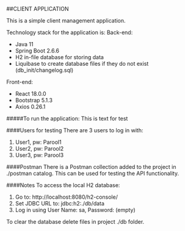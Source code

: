 ##CLIENT APPLICATION

This is a simple client management application. 

Technology stack for the application is:
Back-end:
* Java 11
* Spring Boot 2.6.6
* H2 in-file database for storing data
* Liquibase to create database files if they do not exist (db_init/changelog.sql)

Front-end:
* React 18.0.0
* Bootstrap 5.1.3
* Axios 0.26.1

#####To run the application:
This is text for test

####Users for testing
There are 3 users to log in with:
1. User1, pw: Parool1
2. User2, pw: Parool2
3. User3, pw: Parool3

####Postman
There is a Postman collection added to the project in ./postman catalog.
This can be used for testing the API functionality.

####Notes
To access the local H2 database:
1. Go to: http://localhost:8080/h2-console/
2. Set JDBC URL to:  jdbc:h2:./db/data
3. Log in using User Name: sa, Password: (empty)

To clear the database delete files in project ./db folder.